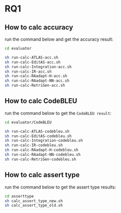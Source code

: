 # RQ1

## How to calc accuracy

run the command below and get the accuracy result:

```bash
cd evaluator

sh run-calc-ATLAS-acc.sh
sh run-calc-EditAS-acc.sh
sh run-calc-Integration-acc.sh
sh run-calc-IR-acc.sh
sh run-calc-RAadapt-H-acc.sh
sh run-calc-RAadapt-NN-acc.sh
sh run-calc-RetriGen-acc.sh
```

## How to calc CodeBLEU

run the command below to get the `CodeBLEU result`:

```bash
cd evaluator/CodeBLEU

sh run-calc-ATLAS-codebleu.sh
sh run-calc-EditAS-codebleu.sh
sh run-calc-Integration-codebleu.sh
sh run-calc-IR-codebleu.sh
sh run-calc-RAadapt-H-codebleu.sh
sh run-calc-RAadapt-NN-codebleu.sh
sh run-calc-RetriGen-codebleu.sh
```

## How to calc assert type

run the command below to get the assert type results:

```bash
cd asserttype
sh calc_assert_type_new.sh
sh calc_assert_type_old.sh
```